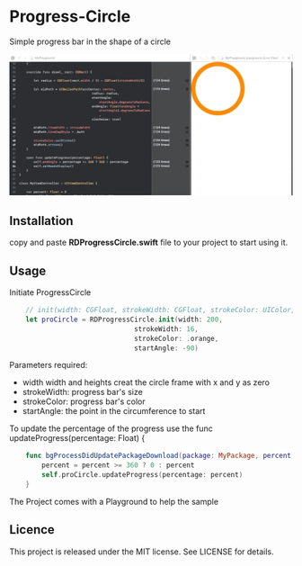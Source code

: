 # Progress-Circle
Simple progress bar in the shape of a circle

<img src="animation.gif" width="700">

## Installation

copy and paste **RDProgressCircle.swift** file to your project to start using it.

## Usage

Initiate ProgressCircle
```swift
    // init(width: CGFloat, strokeWidth: CGFloat, strokeColor: UIColor, startAngle: Float)
    let proCircle = RDProgressCircle.init(width: 200,
                               strokeWidth: 16,
                               strokeColor: .orange,
                               startAngle: -90)
```
Parameters required:

- width width and heights creat the circle frame with x and y as zero
- strokeWidth: progress bar's size
- strokeColor: progress bar's color
- startAngle: the point in the circumference to start

To update the percentage of the progress use the func updateProgress(percentage: Float) {

```swift
    func bgProcessDidUpdatePackageDownload(package: MyPackage, percent: CGFloat) {
        percent = percent >= 360 ? 0 : percent
        self.proCircle.updateProgress(percentage: percent)
    }
```
 
 The Project comes with a Playground to help the sample
 
 ## Licence
 
 This project is released under the MIT license. See LICENSE for details.
